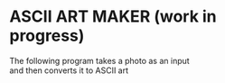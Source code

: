 # ASCII ART MAKER (work in progress)


The following program takes a photo as an input<br/>
and then converts it to ASCII art<br/>

